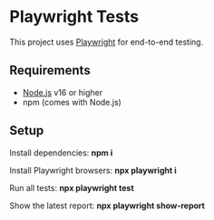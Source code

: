 # Playwright Tests

This project uses [Playwright](https://playwright.dev/) for end-to-end testing.

## Requirements
- [Node.js](https://nodejs.org/) v16 or higher
- npm (comes with Node.js)

## Setup
Install dependencies:
**npm i**

Install Playwright browsers:
**npx playwright i**

Run all tests:
**npx playwright test**

Show the latest report:
**npx playwright show-report**
